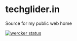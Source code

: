 techglider.in
=============

Source for my public web home

[![wercker status](https://app.wercker.com/status/04dcf96ffe6034aef06b32828e2b2dd7/m/master "wercker status")](https://app.wercker.com/project/bykey/04dcf96ffe6034aef06b32828e2b2dd7)
